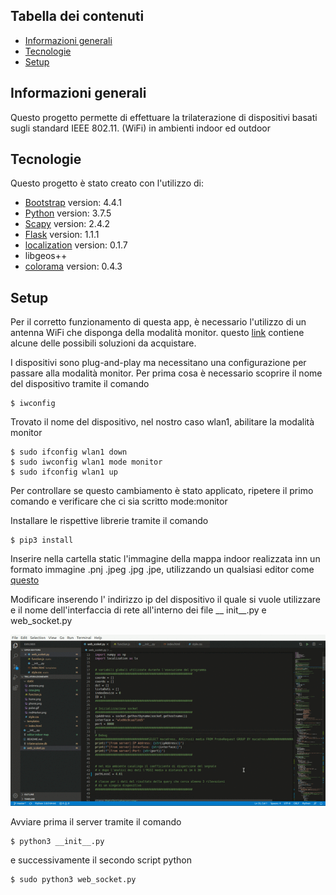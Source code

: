 ## Tabella dei contenuti
* [Informazioni generali](#informazioni-generali)
* [Tecnologie](#Tecnologie)
* [Setup](#setup)

## Informazioni generali
Questo progetto permette di effettuare la trilaterazione di dispositivi basati sugli standard IEEE 802.11. (WiFi) in ambienti indoor ed outdoor

## Tecnologie
Questo progetto è stato creato con l'utilizzo di:
* [Bootstrap](https://getbootstrap.com/) version: 4.4.1
* [Python](https://www.python.org/downloads/) version: 3.7.5
* [Scapy](https://scapy.readthedocs.io/en/latest/installation.html) version: 2.4.2
* [Flask](https://flask.palletsprojects.com/en/1.1.x/) version: 1.1.1 
* [localization](https://pypi.org/project/Localization/) version: 0.1.7
* libgeos++
* [colorama](https://pypi.org/project/colorama/) version: 0.4.3
	
## Setup
Per il corretto funzionamento di questa app, è necessario l'utilizzo di un antenna WiFi che disponga della modalità monitor. questo [link](https://null-byte.wonderhowto.com/how-to/buy-best-wireless-network-adapter-for-wi-fi-hacking-2019-0178550/) contiene alcune delle possibili soluzioni da acquistare.

I dispositivi sono plug-and-play ma necessitano una configurazione per passare alla modalità monitor.
Per prima cosa è necessario scoprire il nome del dispositivo tramite il comando 

```
$ iwconfig
```

Trovato il nome del dispositivo, nel nostro caso wlan1, abilitare la modalità monitor

```
$ sudo ifconfig wlan1 down
$ sudo iwconfig wlan1 mode monitor
$ sudo ifconfig wlan1 up
```
Per controllare se questo cambiamento è stato applicato, ripetere il primo comando e verificare che ci sia scritto mode:monitor 

Installare le rispettive librerie tramite il comando
```
$ pip3 install 
```

Inserire nella cartella static l'immagine della mappa indoor realizzata inn un formato immagine .pnj .jpeg .jpg .jpe, utilizzando un qualsiasi editor come [questo](https://floorplancreator.net/plan/demo#)

Modificare inserendo l' indirizzo ip del dispositivo il quale si vuole utilizzare e il nome dell'interfaccia di rete all'interno dei file __ init__.py e web_socket.py 

![demo](https://github.com/Maffo97/TrilaterazioneWiFi/blob/master/Screencast%202020-04-23%2019_03_41.gif?raw=true)

Avviare prima il server tramite il comando
```
$ python3 __init__.py
```

e successivamente il secondo script python
```
$ sudo python3 web_socket.py
```



